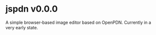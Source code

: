 # jspdn v0.0.0
A simple browser-based image editor based on OpenPDN. Currently in a very early state.
